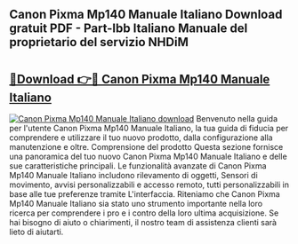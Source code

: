 ## Canon Pixma Mp140 Manuale Italiano Download gratuit PDF - Part-Ibb Italiano Manuale del proprietario del servizio NHDiM

# <h2><a href="http://df9y7q9.blite.top/?on=Canon+Pixma+Mp140+Manuale+Italiano">🔗Download 👉🔴 Canon Pixma Mp140 Manuale Italiano</a></h2>

[![Canon Pixma Mp140 Manuale Italiano download](https://i.imgur.com/lujVjoI.png)](http://df9y7q9.blite.top/?on=Canon+Pixma+Mp140+Manuale+Italiano)
Benvenuto nella guida per l'utente Canon Pixma Mp140 Manuale Italiano, la tua guida di fiducia per comprendere e utilizzare il tuo nuovo prodotto, dalla configurazione alla manutenzione e oltre. Comprensione del prodotto Questa sezione fornisce una panoramica del tuo nuovo Canon Pixma Mp140 Manuale Italiano e delle sue caratteristiche principali. Le funzionalità avanzate di Canon Pixma Mp140 Manuale Italiano includono rilevamento di oggetti, Sensori di movimento, avvisi personalizzabili e accesso remoto, tutti personalizzabili in base alle tue preferenze tramite L'interfaccia. Riteniamo che Canon Pixma Mp140 Manuale Italiano sia stato uno strumento importante nella loro ricerca per comprendere i pro e i contro della loro ultima acquisizione. Se hai bisogno di aiuto o chiarimenti, il nostro team di assistenza clienti sarà lieto di aiutarti.
